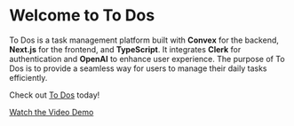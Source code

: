 # Welcome to To Dos

To Dos is a task management platform built with **Convex** for the backend, **Next.js** for the frontend, and **TypeScript**. It integrates **Clerk** for authentication and **OpenAI** to enhance user experience. The purpose of To Dos is to provide a seamless way for users to manage their daily tasks efficiently.

Check out [To Dos](https://todos-zeta-smoky.vercel.app/) today!

[Watch the Video Demo](https://www.youtube.com/watch?v=-hFDDZ_16f0)

